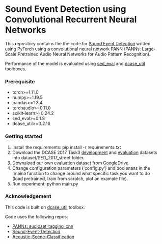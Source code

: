 # **Sound Event Detection using Convolutional Recurrent Neural Networks**

This repository contains the the code for [Sound Event Detection](https://dcase.community/challenge2017/task-sound-event-detection-in-real-life-audio) written using PyTorch using a convolutional neural network PANN (PANNs: Large-Scale Pretrained Audio Neural Networks for Audio Pattern Recognition).

Performance of the model is evaluated using [sed_eval](https://tut-arg.github.io/sed_eval/) and [dcase_util](https://github.com/DCASE-REPO/dcase_util) toolboxes.

### Prerequisite

* torch>=1.11.0
* numpy>=1.19.5
* pandas>=1.3.4
* torchaudio>=0.11.0
* scikit-learn>=0.24.2
* sed_eval>=0.1.8
* dcase_util>=0.2.16


### Getting started

1. Install the requirements: pip install -r requirements.txt
2. Download the DCASE 2017 Task3 [development](https://zenodo.org/records/814831) and [evaluation](https://zenodo.org/records/1040179) datasets into  dataset/SED_2017_street folder.
3. Downaload our own evaluation dataset from [GoogleDrive](https://drive.google.com/file/d/1oxUgjIjj3x8ThobMQKE7SoMyF4bJqhdI/view).
4. Change configuration parameters ('config.py') and boolenans in the 'mainä function to change around what specific task you want to do (load pretrained, train from scratch, plot an example file).
6. Run experiment: python main.py


### Acknowledgement 

This code is built on [dcase_util](https://github.com/DCASE-REPO/dcase_util) toolbox.

Code uses the following repos:
* [PANNs: audioset_tagging_cnn](https://github.com/qiuqiangkong/audioset_tagging_cnn/tree/master/pytorch) 
* [Sound-Event-Detection](https://github.com/mulimani/Sound-Event-Detection)
* [Acoustic-Scene-Classification](https://github.com/mulimani/Acoustic-Scene-Classification)
